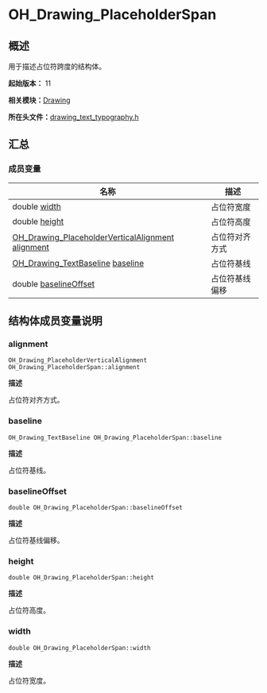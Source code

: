 # OH_Drawing_PlaceholderSpan


## 概述

用于描述占位符跨度的结构体。

**起始版本：** 11

**相关模块：**[Drawing](_drawing.md)

**所在头文件：**[drawing_text_typography.h](drawing__text__typography_8h.md)

## 汇总


### 成员变量

| 名称 | 描述 |
| -------- | -------- |
| double [width](#width) | 占位符宽度 |
| double [height](#height) | 占位符高度 |
| [OH_Drawing_PlaceholderVerticalAlignment](_drawing.md#oh_drawing_placeholderverticalalignment) [alignment](#alignment) | 占位符对齐方式 |
| [OH_Drawing_TextBaseline](_drawing.md#oh_drawing_textbaseline) [baseline](#baseline) | 占位符基线 |
| double [baselineOffset](#baselineoffset) | 占位符基线偏移 |


## 结构体成员变量说明


### alignment

```
OH_Drawing_PlaceholderVerticalAlignment OH_Drawing_PlaceholderSpan::alignment
```

**描述**

占位符对齐方式。


### baseline

```
OH_Drawing_TextBaseline OH_Drawing_PlaceholderSpan::baseline
```

**描述**

占位符基线。


### baselineOffset

```
double OH_Drawing_PlaceholderSpan::baselineOffset
```

**描述**

占位符基线偏移。


### height

```
double OH_Drawing_PlaceholderSpan::height
```

**描述**

占位符高度。


### width

```
double OH_Drawing_PlaceholderSpan::width
```

**描述**

占位符宽度。
